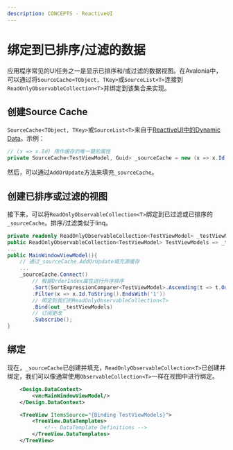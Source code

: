 ```yaml
---
description: CONCEPTS - ReactiveUI
---
```

# 绑定到已排序/过滤的数据

应用程序常见的UI任务之一是显示已排序和/或过滤的数据视图。在Avalonia中，可以通过将`SourceCache<TObject, TKey>`或`SourceList<T>`连接到`ReadOnlyObservableCollection<T>`并绑定到该集合来实现。

## 创建Source Cache

`SourceCache<TObject, TKey>`或`SourceList<T>`来自于[ReactiveUI中的Dynamic Data](https://www.reactiveui.net/docs/handbook/collections/)。示例：

```csharp
// (x => x.Id) 用作缓存的唯一键的属性
private SourceCache<TestViewModel, Guid> _sourceCache = new (x => x.Id);
```

然后，可以通过`AddOrUpdate`方法来填充`_sourceCache`。

## 创建已排序或过滤的视图

接下来，可以将`ReadOnlyObservableCollection<T>`绑定到已过滤或已排序的`_sourceCache`。排序/过滤类似于linq。

```csharp
private readonly ReadOnlyObservableCollection<TestViewModel> _testViewModels;
public ReadOnlyObservableCollection<TestViewModel> TestViewModels => _testViewModels;
...
public MainWindowViewModel(){
    // 通过_sourceCache.AddOrUpdate填充源缓存
    ...
    _sourceCache.Connect()
        // 根据OrderIndex属性进行升序排序
        .Sort(SortExpressionComparer<TestViewModel>.Ascending(t => t.OrderIndex))
        .Filter(x => x.Id.ToString().EndsWith('1'))
        // 绑定到我们的ReadOnlyObservableCollection<T>
        .Bind(out _testViewModels)
        // 订阅更改
        .Subscribe();
}
```

## 绑定

现在，`_sourceCache`已创建并填充，`ReadOnlyObservableCollection<T>`已创建并绑定，我们可以像通常使用`ObservableCollection<T>`一样在视图中进行绑定。

```xml
    <Design.DataContext>
        <vm:MainWindowViewModel/>
    </Design.DataContext>

    <TreeView ItemsSource="{Binding TestViewModels}">
        <TreeView.DataTemplates>
            <!-- DataTemplate Definitions -->
        </TreeView.DataTemplates> 
    </TreeView>
```